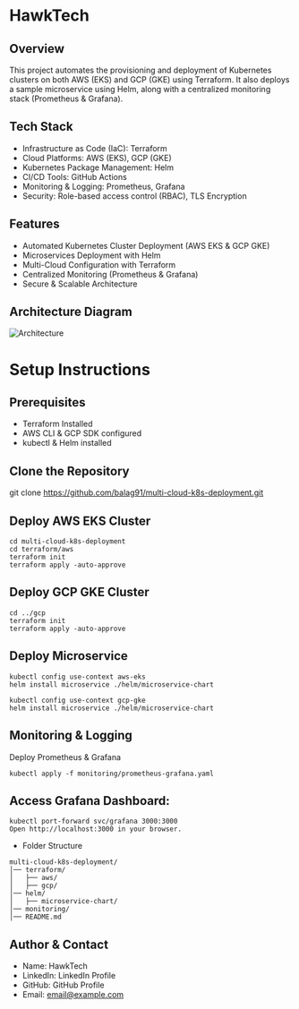# HawkTech

## Overview
This project automates the provisioning and deployment of Kubernetes clusters on both AWS (EKS) and GCP (GKE) using Terraform. It also deploys a sample microservice using Helm, along with a centralized monitoring stack (Prometheus & Grafana).

## Tech Stack
- Infrastructure as Code (IaC): Terraform
- Cloud Platforms: AWS (EKS), GCP (GKE)
- Kubernetes Package Management: Helm
- CI/CD Tools: GitHub Actions
- Monitoring & Logging: Prometheus, Grafana
- Security: Role-based access control (RBAC), TLS Encryption

## Features
- Automated Kubernetes Cluster Deployment (AWS EKS & GCP GKE)
- Microservices Deployment with Helm
- Multi-Cloud Configuration with Terraform
- Centralized Monitoring (Prometheus & Grafana)
- Secure & Scalable Architecture

## Architecture Diagram
 ![Architecture](https://github.com/user-attachments/assets/493df048-1795-47f0-939a-c94a377f5986)



# Setup Instructions
## Prerequisites
- Terraform Installed
- AWS CLI & GCP SDK configured
- kubectl & Helm installed

## Clone the Repository
git clone https://github.com/balag91/multi-cloud-k8s-deployment.git

## Deploy AWS EKS Cluster
```
cd multi-cloud-k8s-deployment
cd terraform/aws
terraform init
terraform apply -auto-approve
```
## Deploy GCP GKE Cluster
```
cd ../gcp
terraform init
terraform apply -auto-approve
```

## Deploy Microservice
```
kubectl config use-context aws-eks
helm install microservice ./helm/microservice-chart
```
```
kubectl config use-context gcp-gke
helm install microservice ./helm/microservice-chart
```

## Monitoring & Logging
Deploy Prometheus & Grafana
```
kubectl apply -f monitoring/prometheus-grafana.yaml
```

## Access Grafana Dashboard:
```
kubectl port-forward svc/grafana 3000:3000
Open http://localhost:3000 in your browser.
```
- Folder Structure
```
multi-cloud-k8s-deployment/
│── terraform/
│   ├── aws/
│   ├── gcp/
│── helm/
│   ├── microservice-chart/
│── monitoring/
│── README.md
```

## Author & Contact
- Name: HawkTech
- LinkedIn: LinkedIn Profile
- GitHub:  GitHub Profile
- Email: email@example.com
